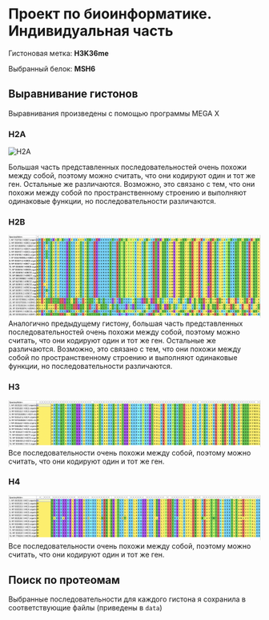 # Проект по биоинформатике. Индивидуальная часть

Гистоновая метка: **H3K36me**

Выбранный белок: **MSH6**

## Выравнивание гистонов

Выравнивания произведены с помощью программы MEGA X

### H2A
![H2A](data/H2A.png)

Большая часть представленных последовательностей очень похожи между собой, поэтому можно считать, что они кодируют один и тот же ген. Остальные же различаются. Возможно, это связано с тем, что они похожи между собой по пространственному строению и выполняют одинаковые функции, но последовательности различаются. 
### H2B
![H2B](data/H2B.png)
Аналогично предыдущему гистону, большая часть представленных последовательностей очень похожи между собой, поэтому можно считать, что они кодируют один и тот же ген. Остальные же различаются. Возможно, это связано с тем, что они похожи между собой по пространственному строению и выполняют одинаковые функции, но последовательности различаются.
### H3
![H3](data/H3.png)
Все последовательности очень похожи между собой, поэтому можно считать, что они кодируют один и тот же ген. 
### H4
![H4](data/H4.png)
Все последовательности очень похожи между собой, поэтому можно считать, что они кодируют один и тот же ген.

## Поиск по протеомам
Выбранные последовательности для каждого гистона я сохранила в соответствующие файлы (приведены в `data`)



